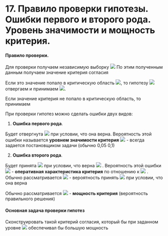 # 17. Правило проверки гипотезы. Ошибки первого и второго рода. Уровень значимости и мощность критерия.

#### Правило проверки.
Для проверки получаем независимую выборку ![](https://latex.codecogs.com/svg.latex?x_{1},&space;x_{2},..,x_{n}) По этим полученным данным получаем значение критерия согласия

Если это значение попало в критическую область ![](https://latex.codecogs.com/svg.latex?W_{0}), то гипотезу ![](https://latex.codecogs.com/svg.latex?H_{0}) отвергаем и принимаем  ![](https://latex.codecogs.com/svg.latex?H_{1}).

Если значение критерия не попало в критическую область, то принимаем

При проверки гипотез можно сделать ошибки двух видов:

1. **Ошибка первого рода**.

Будет отвергнута ![](https://latex.codecogs.com/svg.latex?H_{0}) при условии, что она верна.
Вероятность этой ошибки называется **уровнем значимости критерия** ![](https://latex.codecogs.com/svg.latex?\alpha) - всегда задается постановщиком задачи (обычно 0,05 0,1)

2. **Ошибка второго рода**.

Будет принята ![](https://latex.codecogs.com/svg.latex?H_{0}) при условии, что верна ![](https://latex.codecogs.com/svg.latex?H_{1}) . Вероятность этой ошибки ![](https://latex.codecogs.com/svg.latex?\beta) - **оперативная характеристика критерия** по отношению к ![](https://latex.codecogs.com/svg.latex?H_{1}) . Обычно рассматривается ![](https://latex.codecogs.com/svg.latex?(1-\beta)) - вероятность принять ![](https://latex.codecogs.com/svg.latex?H_{0}) при условии, что она верна

Обычно рассматривается ![](https://latex.codecogs.com/svg.latex?(1-\beta)) - **мощность критерия** (вероятность правильного решения)

#### Основная задача проверки гипотез
Сконструировать такой критерий согласия, который бы при заданном уровне ![](https://latex.codecogs.com/svg.latex?\alpha) обеспечивал бы большую мощность
